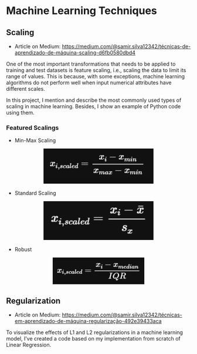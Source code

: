 # Machine Learning Techniques

## Scaling

- Article on Medium: https://medium.com/@samir.silva12342/técnicas-de-aprendizado-de-máquina-scaling-d6fb0580dbd4

One of the most important transformations that needs to be applied to training and test datasets is feature scaling, i.e., scaling the data to limit its range of values. This is because, with some exceptions, machine learning algorithms do not perform well when input numerical attributes have different scales.

In this project, I mention and describe the most commonly used types of scaling in machine learning. Besides, I show an example of Python code using them.

### Featured Scalings

- Min-Max Scaling

<p align="center">
    <img width="300" src="https://github.com/Samirnunes/data-science/blob/main/machine_learning/machine_learning_techniques/scaling/images/min_max_formula.PNG" alt="Material Bread logo">
<p>

- Standard Scaling

<p align="center">
    <img width="300" src="https://github.com/Samirnunes/data-science/blob/main/machine_learning/machine_learning_techniques/scaling/images/std_formula.PNG" alt="Material Bread logo">
<p>

- Robust

<p align="center">
    <img width="250" src="https://github.com/Samirnunes/data-science/blob/main/machine_learning/machine_learning_techniques/scaling/images/robust_formula.PNG" alt="Material Bread logo">
<p>

## Regularization

- Article on Medium: https://medium.com/@samir.silva12342/técnicas-em-aprendizado-de-máquina-regularização-492e39433aca

To visualize the effects of L1 and L2 regularizations in a machine learning model, I’ve created a code based on my implementation from scratch of Linear Regression.
